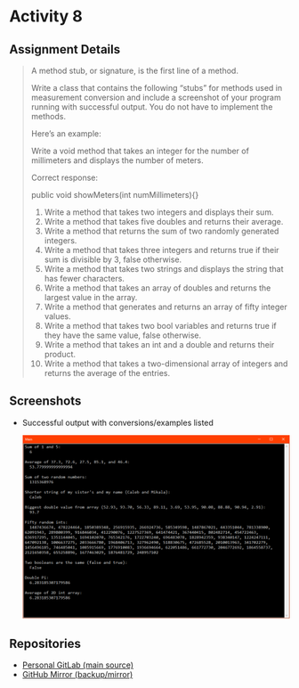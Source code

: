 # Activity 8

## Assignment Details

> A method stub, or signature, is the first line of a method.
>
> Write a class that contains the following “stubs” for methods used in measurement conversion and include a screenshot of your program running with successful output. You do not have to implement the methods.
>
> Here’s an example:
>
> Write a void method that takes an integer for the number of millimeters and displays the number of meters.
>
> Correct response:
>
> public void showMeters(int numMillimeters){}
>
> 1. Write a method that takes two integers and displays their sum.
> 1. Write a method that takes five doubles and returns their average.
> 1. Write a method that returns the sum of two randomly generated integers.
> 1. Write a method that takes three integers and returns true if their sum is divisible by 3, false otherwise.
> 1. Write a method that takes two strings and displays the string that has fewer characters.
> 1. Write a method that takes an array of doubles and returns the largest value in the array.
> 1. Write a method that generates and returns an array of fifty integer values.
> 1. Write a method that takes two bool variables and returns true if they have the same value, false otherwise.
> 1. Write a method that takes an int and a double and returns their product.
> 1. Write a method that takes a two-dimensional array of integers and returns the average of the entries.

## Screenshots

- Successful output with conversions/examples listed

  ![Successful output with conversions/examples listed](./screenshots/conversionOutput.png)

## Repositories

- [Personal GitLab (main source)](https://gitlab.scoutchorton.io/gcu/cst-150/-/tree/master/Activity9)
- [GitHub Mirror (backup/mirror)](https://github.com/scoutchorton/cst-150/tree/master/Activity9)
